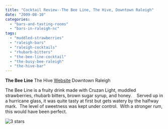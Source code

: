 ```yaml
---
title: "Cocktail Review--The Bee Line, The Hive, Downtown Raleigh"
date: "2009-08-10"
categories:
  - "bars-and-tasting-rooms"
  - "bars-in-raleigh-nc"
tags:
  - "muddled-strawberries"
  - "raleigh-bars"
  - "raleigh-cocktails"
  - "rhubarb-bitters"
  - "the-bee-line-cocktail"
  - "the-busy-bee-raleigh"
  - "the-hive-bar"
---
```


**The Bee Line** The Hive [Website](http://www.busybeeraleigh.com/index.php?option=com_content&view=article&id=80&Itemid=67) Downtown Raleigh

The Bee Line is a fruity drink made with Cruzan Light, muddled strawberries, rhubarb bitters, brown sugar syrup, and honey.    Served up in a hurricane glass, it was quite tasty at first but gets watery by the halfway mark.  The level of sweetness was kept under control.  With a stronger rum, this would have been perfect.




<div class="caption">

![3 stars](http://s3.amazonaws.com/thegourmez-wpmedia/2009/02/rating_avocado1.gif "rating_avocado1")</div>

